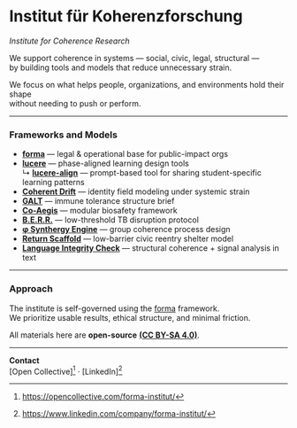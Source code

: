# Institut für Koherenzforschung 
*Institute for Coherence Research*

We support coherence in systems — social, civic, legal, structural —  
by building tools and models that reduce unnecessary strain.

We focus on what helps people, organizations, and environments hold their shape  
without needing to push or perform.

---

### Frameworks and Models

- [**forma**](documents/statue) — legal & operational base for public-impact orgs  
- [**lucere**](public/education/lucere) — phase-aligned learning design tools  
  ↳ [**lucere-align**](public/education/lucere-align) — prompt-based tool for sharing student-specific learning patterns
- [**Coherent Drift**](public/cognitive-social-systems) — identity field modeling under systemic strain  
- [**GALT**](public/health) — immune tolerance structure brief  
- [**Co-Aegis**](public/tech/medicine) — modular biosafety framework  
- [**B.E.R.R.**](public/health) — low-threshold TB disruption protocol 
- [**φ Synthergy Engine**](public/synthergy-engine) — group coherence process design  
- [**Return Scaffold**](public/return-scaffold) — low-barrier civic reentry shelter model  
- [**Language Integrity Check**](public/help) — structural coherence + signal analysis in text

---

### Approach

The institute is self-governed using the [forma](documents/statue) framework.  
We prioritize usable results, ethical structure, and minimal friction.

All materials here are **open-source** [**(CC BY-SA 4.0)**](LICENSE.md).

---

**Contact**  
[Open Collective][^1] · [LinkedIn][^2]

[^1]: https://opencollective.com/forma-institut/  
[^2]: https://www.linkedin.com/company/forma-institut/
